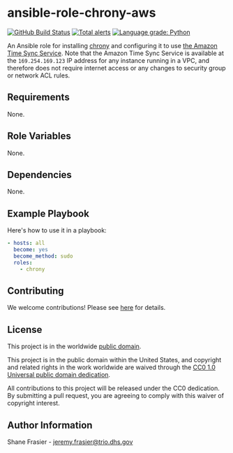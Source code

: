# ansible-role-chrony-aws #

[![GitHub Build Status](https://github.com/cisagov/ansible-role-chrony-aws/workflows/build/badge.svg)](https://github.com/cisagov/ansible-role-chrony-aws/actions)
[![Total alerts](https://img.shields.io/lgtm/alerts/g/cisagov/ansible-role-chrony-aws.svg?logo=lgtm&logoWidth=18)](https://lgtm.com/projects/g/cisagov/ansible-role-chrony-aws/alerts/)
[![Language grade: Python](https://img.shields.io/lgtm/grade/python/g/cisagov/ansible-role-chrony-aws.svg?logo=lgtm&logoWidth=18)](https://lgtm.com/projects/g/cisagov/ansible-role-chrony-aws/context:python)

An Ansible role for installing
[chrony](https://en.wikipedia.org/wiki/Chrony) and configuring it to
use [the Amazon Time Sync
Service](https://docs.aws.amazon.com/AWSEC2/latest/UserGuide/set-time.html).
Note that the Amazon Time Sync Service is available at the
`169.254.169.123` IP address for any instance running in a VPC, and
therefore does not require internet access or any changes to security
group or network ACL rules.

## Requirements ##

None.

## Role Variables ##

None.

## Dependencies ##

None.

## Example Playbook ##

Here's how to use it in a playbook:

```yaml
- hosts: all
  become: yes
  become_method: sudo
  roles:
    - chrony
```

## Contributing ##

We welcome contributions!  Please see [here](CONTRIBUTING.md) for
details.

## License ##

This project is in the worldwide [public domain](LICENSE).

This project is in the public domain within the United States, and
copyright and related rights in the work worldwide are waived through
the [CC0 1.0 Universal public domain
dedication](https://creativecommons.org/publicdomain/zero/1.0/).

All contributions to this project will be released under the CC0
dedication. By submitting a pull request, you are agreeing to comply
with this waiver of copyright interest.

## Author Information ##

Shane Frasier - <jeremy.frasier@trio.dhs.gov>
